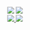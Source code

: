 <p align='center'>
  <img src="https://capsule-render.vercel.app/api?type=soft&color=73c088&height=60&text=  ParkSangSun&animation=fadeIn&fontSize=50&fontColor=ffffff&textBg=true" />
  <img src="https://capsule-render.vercel.app/api?type=soft&color=ffffff&height=40&text=Android%20Developer&fontSize=30&animation=scaleIn&fontColor=73c088" />
  <br>
 
  <a href="https://gsmfourthtermstudent.notion.site/68de7d98a5ab46eb8fc290ebbc5e6eb5" target="_blank">
    <img src="https://img.shields.io/badge/Portfolio-000000?style=flat-square&logo=Notion&logoColor=white"/>
  </a>
  <a href="mailto:aaple10288@gmail.com" target="_blank">
    <img src="https://img.shields.io/badge/Gmail-d14836?style=flat-square&logo=Gmail&logoColor=white"/>
  </a>
</p>
<br>
